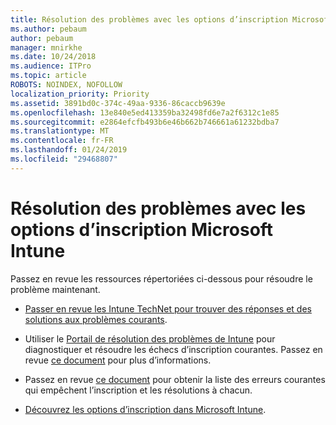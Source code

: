 ```yaml
---
title: Résolution des problèmes avec les options d’inscription Microsoft Intune
ms.author: pebaum
author: pebaum
manager: mnirkhe
ms.date: 10/24/2018
ms.audience: ITPro
ms.topic: article
ROBOTS: NOINDEX, NOFOLLOW
localization_priority: Priority
ms.assetid: 3891bd0c-374c-49aa-9336-86caccb9639e
ms.openlocfilehash: 13e840e5ed413359ba32498fd6e7a2f6312c1e85
ms.sourcegitcommit: e2864efcfb493b6e46b662b746661a61232bdba7
ms.translationtype: MT
ms.contentlocale: fr-FR
ms.lasthandoff: 01/24/2019
ms.locfileid: "29468807"
---
```

# <a name="troubleshoot-issues-with-enrollment-options-microsoft-intune"></a>Résolution des problèmes avec les options d’inscription Microsoft Intune

Passez en revue les ressources répertoriées ci-dessous pour résoudre le problème maintenant. 
  
- [Passer en revue les Intune TechNet pour trouver des réponses et des solutions aux problèmes courants](https://social.technet.microsoft.com/Forums/en-US/home?category=microsoftintune&amp;filter=alltypes&amp;sort=lastpostdesc).
    
- Utiliser le [Portail de résolution des problèmes de Intune](https://aka.ms/intunetroubleshooting) pour diagnostiquer et résoudre les échecs d’inscription courantes. Passez en revue [ce document](https://docs.microsoft.com/en-us/intune/help-desk-operators) pour plus d’informations. 
    
- Passez en revue [ce document](https://docs.microsoft.com/en-us/intune-classic/Troubleshoot/troubleshoot-device-enrollment-in-intune) pour obtenir la liste des erreurs courantes qui empêchent l’inscription et les résolutions à chacun. 
    
- [Découvrez les options d’inscription dans Microsoft Intune](https://docs.microsoft.com/en-us/intune/enrollment-options).
    

